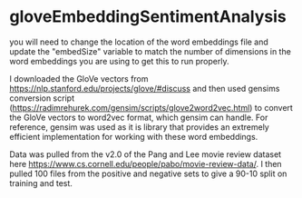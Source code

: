 # gloveEmbeddingSentimentAnalysis

you will need to change the location of the word embeddings file and update the "embedSize" variable to match the number of dimensions in the word embeddings you are using to get this to run properly.

I downloaded the GloVe vectors from https://nlp.stanford.edu/projects/glove/#discuss and then used gensims conversion script (https://radimrehurek.com/gensim/scripts/glove2word2vec.html) to convert the GloVe vectors to word2vec format, which gensim can handle. For reference, gensim was used as it is library that provides an extremely efficient implementation for working with these word embeddings.

Data was pulled from the v2.0 of the Pang and Lee movie review dataset here https://www.cs.cornell.edu/people/pabo/movie-review-data/. I then pulled 100 files from the positive and negative sets to give a 90-10 split on training and test.
